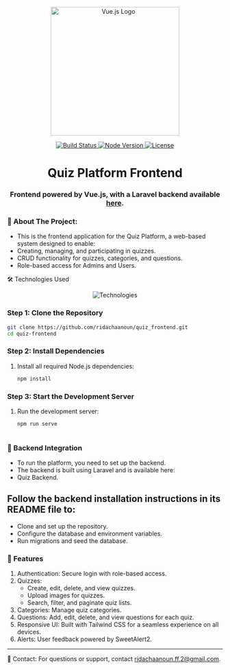 <p align="center"> <a href="https://vuejs.org/" target="_blank"> <img src="https://upload.wikimedia.org/wikipedia/commons/9/95/Vue.js_Logo_2.svg" width="300" alt="Vue.js Logo"> </a> </p> <p align="center"> <a href="https://github.com/ridachaanoun/quiz-backend/actions"> <img src="https://github.com/actions/toolkit/workflows/tests/badge.svg" alt="Build Status"> </a> <a href="https://nodejs.org/"> <img src="https://img.shields.io/badge/node-%3E%3D16.0.0-brightgreen" alt="Node Version"> </a> <a href="https://github.com/ridachaanoun/quiz-backend"> <img src="https://img.shields.io/github/license/ridachaanoun/quiz-backend" alt="License"> </a> </p> <h1 align="center">Quiz Platform Frontend</h1> <h3 align="center">Frontend powered by Vue.js, with a Laravel backend available <a href="https://github.com/ridachaanoun/quiz-backend">here</a>.</h3>

### 🚀 About The Project:
- This is the frontend application for the Quiz Platform, a web-based system designed to enable:
- Creating, managing, and participating in quizzes.
- CRUD functionality for quizzes, categories, and questions.
- Role-based access for Admins and Users.


 🛠 Technologies Used
<p align="center"> <img src="https://skillicons.dev/icons?i=vue,tailwind,axios,git" alt="Technologies" /> </p>


### Step 1: Clone the Repository
  ```bash
  git clone https://github.com/ridachaanoun/quiz_frontend.git
  cd quiz-frontend 
  ```
### Step 2: Install Dependencies
1. Install all required Node.js dependencies:
    ```bash
    npm install

### Step 3: Start the Development Server
1. Run the development server:
   ```bash
   npm run serve
  
### 🔗 Backend Integration
- To run the platform, you need to set up the backend.
- The backend is built using Laravel and is available here:
- Quiz Backend.

## Follow the backend installation instructions in its README file to:

- Clone and set up the repository.
- Configure the database and environment variables.
- Run migrations and seed the database.

### 🧩 Features
1. Authentication: Secure login with role-based access.
2. Quizzes:
   - Create, edit, delete, and view quizzes.
   - Upload images for quizzes.
   - Search, filter, and paginate quiz lists.
3. Categories: Manage quiz categories.
4. Questions: Add, edit, delete, and view questions for each quiz.
5. Responsive UI: Built with Tailwind CSS for a seamless experience on all devices.
6. Alerts: User feedback powered by SweetAlert2.

---
📧 Contact:
For questions or support, contact ridachaanoun.ff.2@gmail.com.
